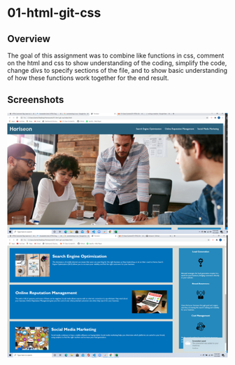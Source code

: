 # 01-html-git-css 

## Overview
The goal of this assignment was to combine like functions in css, comment on the html and css to show understanding of the coding, simplify the code, change divs to specify sections of the file, and to show basic understanding of how these functions work together for the end result. 




## Screenshots
![Screenshot of deployed app header](./assets/images/Screenshot1.png)
![Screenshot of deployed app bottom half](./assets/images/Screenshot2.png)

